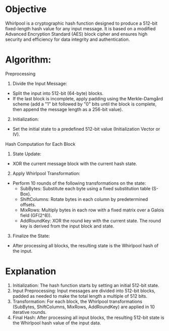 # Objective
Whirlpool is a cryptographic hash function designed to produce a 512-bit fixed-length hash value for any input message. It is based on a modified Advanced Encryption Standard (AES) block cipher and ensures high security and efficiency for data integrity and authentication.

# Algorithm: 
Preprocessing
1. Divide the Input Message:
- Split the input into 512-bit (64-byte) blocks.
- If the last block is incomplete, apply padding using the Merkle-Damgård scheme (add a "1" bit followed by "0" bits until the block is complete, then append the message length as a 256-bit value).
2. Initialization:
- Set the initial state to a predefined 512-bit value (Initialization Vector or IV).
  
Hash Computation for Each Block
1. State Update:
- XOR the current message block with the current hash state.
2. Apply Whirlpool Transformation:
- Perform 10 rounds of the following transformations on the state:
  - SubBytes: Substitute each byte using a fixed substitution table (S-Box).
  - ShiftColumns: Rotate bytes in each column by predetermined offsets.
  - MixRows: Multiply bytes in each row with a fixed matrix over a Galois field (GF(2^8)).
  - AddRoundKey: XOR the round key with the current state. The round key is derived from the input block and state.
3. Finalize the State:
- After processing all blocks, the resulting state is the Whirlpool hash of the input.
  
# Explanation
1. Initialization: The hash function starts by setting an initial 512-bit state.
2. Input Preprocessing: Input messages are divided into 512-bit blocks, padded as needed to make the total length a multiple of 512 bits.
3. Transformation: For each block, the Whirlpool transformations (SubBytes, ShiftColumns, MixRows, AddRoundKey) are applied in 10 iterative rounds.
4. Final Hash: After processing all input blocks, the resulting 512-bit state is the Whirlpool hash value of the input data.
